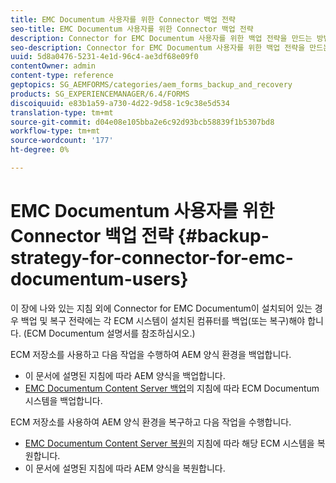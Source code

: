 ```yaml
---
title: EMC Documentum 사용자를 위한 Connector 백업 전략
seo-title: EMC Documentum 사용자를 위한 Connector 백업 전략
description: Connector for EMC Documentum 사용자를 위한 백업 전략을 만드는 방법을 확인하십시오.
seo-description: Connector for EMC Documentum 사용자를 위한 백업 전략을 만드는 방법을 확인하십시오.
uuid: 5d8a0476-5231-4e1d-96c4-ae3df68e09f0
contentOwner: admin
content-type: reference
geptopics: SG_AEMFORMS/categories/aem_forms_backup_and_recovery
products: SG_EXPERIENCEMANAGER/6.4/FORMS
discoiquuid: e83b1a59-a730-4d22-9d58-1c9c38e5d534
translation-type: tm+mt
source-git-commit: d04e08e105bba2e6c92d93bcb58839f1b5307bd8
workflow-type: tm+mt
source-wordcount: '177'
ht-degree: 0%

---
```



# EMC Documentum 사용자를 위한 Connector 백업 전략 {#backup-strategy-for-connector-for-emc-documentum-users}

이 장에 나와 있는 지침 외에 Connector for EMC Documentum이 설치되어 있는 경우 백업 및 복구 전략에는 각 ECM 시스템이 설치된 컴퓨터를 백업(또는 복구)해야 합니다. (ECM Documentum 설명서를 참조하십시오.)

ECM 저장소를 사용하고 다음 작업을 수행하여 AEM 양식 환경을 백업합니다.

* 이 문서에 설명된 지침에 따라 AEM 양식을 백업합니다.
* [EMC Documentum Content Server 백업](/help/forms/using/admin-help/backing-recovering-emc-documentum-repository.md#back-up-the-emc-documentum-content-server)의 지침에 따라 ECM Documentum 시스템을 백업합니다.

ECM 저장소를 사용하여 AEM 양식 환경을 복구하고 다음 작업을 수행합니다.

* [EMC Documentum Content Server 복원](/help/forms/using/admin-help/backing-recovering-emc-documentum-repository.md#restore-the-emc-documentum-content-server)의 지침에 따라 해당 ECM 시스템을 복원합니다.
* 이 문서에 설명된 지침에 따라 AEM 양식을 복원합니다.

